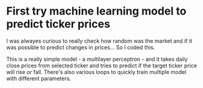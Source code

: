 # First try machine learning model to predict ticker prices

I was alwayes curious to really check how random was the market and if it was possible to predict changes in prices... So I coded this.

This is a really simple model - a multilayer perceptron - and it takes daily close prices from selected ticker and tries to predict if the target ticker price will rise or fall. There's also various loops to quickly train multiple model with different parameters.
